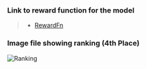 ### Link to reward function for the model
> - [RewardFn](/rewardfunction.py)
### Image file showing ranking (4th Place)
![Ranking](https://github.com/sancharib-git/hackathon-writeups/blob/master/AWSDeepracer/IMG_3415.PNG)
